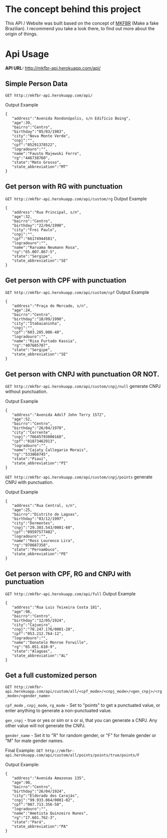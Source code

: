 # The concept behind this project
This API / Website was built based on the concept of [MKFBR](https://github.com/darkmathew/make_a_fake_brazilian) (Make a fake Brazilian). I recommend you take a look there, to find out more about the origin of things.

# Api Usage
**API URL:** http://mkfbr-api.herokuapp.com/api/ 

##  Simple Person Data
`GET http://mkfbr-api.herokuapp.com/api/`

Output Example
```
{
   "address":"Avenida Rondonópolis, s/n Edifício Boing",
   "age":39,
   "bairro":"Centro",
   "birthday":"05/03/1983",
   "city":"Nova Monte Verde",
   "cnpj":"",
   "cpf":"05291378522",
   "logradouro":"",
   "name":"Fausto Majewski Ferro",
   "rg":"446738760",
   "state":"Mato Grosso",
   "state_abbreviation":"MT"
}
```
## Get person with RG with punctuation
`GET http://mkfbr-api.herokuapp.com/api/custom/rg`
Output Example
```
{
   "address":"Rua Principal, s/n",
   "age":32,
   "bairro":"Centro",
   "birthday":"22/04/1990",
   "city":"Frei Paulo",
   "cnpj":"",
   "cpf":"66174944581",
   "logradouro":"",
   "name":"Raruama Neumann Rosa",
   "rg":"65.007.867-5",
   "state":"Sergipe",
   "state_abbreviation":"SE"
}
```
## Get person with CPF with punctuation
`GET http://mkfbr-api.herokuapp.com/api/custom/cpf`
Output Example
```
{
   "address":"Praça do Mercado, s/n",
   "age":24,
   "bairro":"Centro",
   "birthday":"18/09/1998",
   "city":"Itabaianinha",
   "cnpj":"",
   "cpf":"603.285.006-40",
   "logradouro":"",
   "name":"Risa Furtado Kassia",
   "rg":"407685707",
   "state":"Sergipe",
   "state_abbreviation":"SE"
}
```

## Get person with CNPJ with punctuation OR NOT.

 `GET http://mkfbr-api.herokuapp.com/api/custom/cnpj/null`  generate CNPJ without punctuation.

Output Example
```
{
   "address":"Avenida Adolf John Terry 1572",
   "age":52,
   "bairro":"Centro",
   "birthday":"26/04/1970",
   "city":"Corrente",
   "cnpj":"76645793000168",
   "cpf":"01873462913",
   "logradouro":"",
   "name":"Cajaty Callegario Morais",
   "rg":"533060745",
   "state":"Piauí",
   "state_abbreviation":"PI"
}
```

`GET http://mkfbr-api.herokuapp.com/api/custom/cnpj/points`  generate CNPJ with punctuation.

Output Example
```
{
   "address":"Rua Central, s/n",
   "age":25,
   "bairro":"Distrito de Lagoas",
   "birthday":"03/12/1997",
   "city":"Dormentes",
   "cnpj":"29.303.543/0001-60",
   "cpf":"09597577402",
   "logradouro":"",
   "name":"Ross Lourenco Lira",
   "rg":"070687358",
   "state":"Pernambuco",
   "state_abbreviation":"PE"
}
```



## Get person with CPF, RG and CNPJ with punctuation 
`GET http://mkfbr-api.herokuapp.com/api/full`
Output Example
```
{
   "address":"Rua Luis Teixeira Costa 181",
   "age":98,
   "bairro":"Centro",
   "birthday":"12/05/1924",
   "city":"Cajueiro",
   "cnpj":"70.247.176/0001-28",
   "cpf":"053.212.764-12",
   "logradouro":"",
   "name":"Donatelo Monroe Forwille",
   "rg":"65.051.610-9",
   "state":"Alagoas",
   "state_abbreviation":"AL"
}
```

## Get a full customized person
`GET http://mkfbr-api.herokuapp.com/api/custom/all/<cpf_mode>/<cnpj_mode>/<gen_cnpj>/<rg_mode>/<gender_name>`

`cpf_mode` , `cnpj_mode`, `rg_mode`   - Set to "points" to get a punctuated value, or enter anything to generate a non-punctuated value.

`gen_cnpj` - true or yes or sim or s or si, that you can generate a CNPJ. Any other value will not generate the CNPJ.

`gender_name` - Set it to "R" for random gender, or "F" for female gender or "M" for male gender names.

Final Example: `GET http://mkfbr-api.herokuapp.com/api/custom/all/points/points/true/points/F`

Output Example: 
```
{
   "address":"Avenida Amazonas 135",
   "age":98,
   "bairro":"Centro",
   "birthday":"26/04/1924",
   "city":"Eldorado dos Carajás",
   "cnpj":"99.933.064/0001-02",
   "cpf":"087.713.356-50",
   "logradouro":"",
   "name":"Ametista Quinzeiro Nunes",
   "rg":"17.601.762-3",
   "state":"Pará",
   "state_abbreviation":"PA"
}
```
